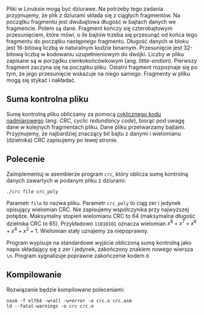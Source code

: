 Pliki w Linuksie mogą być dziurawe. Na potrzeby tego zadania przyjmujemy, że plik z dziurami składa się z ciągłych fragmentów. Na początku fragmentu jest dwubajtowa długość w bajtach danych we fragmencie. Potem są dane. Fragment kończy się czterobajtowym przesunięciem, które mówi, o ile bajtów trzeba się przesunąć od końca tego fragmentu do początku następnego fragmentu. Długość danych w bloku jest 16-bitową liczbą w naturalnym kodzie binarnym. Przesunięcie jest 32-bitową liczbą w kodowaniu uzupełnieniowym do dwójki. Liczby w pliku zapisane są w porządku cienkokońcówkowym (ang. _little-endian_). Pierwszy fragment zaczyna się na początku pliku. Ostatni fragment rozpoznaje się po tym, że jego przesunięcie wskazuje na niego samego. Fragmenty w pliku mogą się stykać i nakładać.

Suma kontrolna pliku
--------------------

Sumę kontrolną pliku obliczamy za pomocą [cyklicznego kodu nadmiarowego](https://pl.wikipedia.org/wiki/Cykliczny_kod_nadmiarowy) (ang. _CRC_, _cyclic redundancy code_), biorąc pod uwagę dane w kolejnych fragmentach pliku. Dane pliku przetwarzamy bajtami. Przyjmujemy, że najbardziej znaczący bit bajtu z danymi i wielomianu (dzielnika) CRC zapisujemy po lewej stronie.

Polecenie
---------

Zaimplementuj w asemblerze program `crc`, który oblicza sumę kontrolną danych zawartych w podanym pliku z dziurami:

    ./crc file crc_poly
    

Parametr `file` to nazwa pliku. Parametr `crc_poly` to ciąg zer i jedynek opisujący wielomian CRC. Nie zapisujemy współczynika przy najwyższej potędze. Maksymalny stopień wielomianu CRC to 64 (maksymalna długość dzielnika CRC to 65). Przykładowo `11010101` oznacza wielomian $x^8+x^7+x^6+x^4+x^2+1$. Wielomian stały uznajemy za niepoprawny.

Program wypisuje na standardowe wyjście obliczoną sumę kontrolną jako napis składający się z zer i jedynek, zakończony znakiem nowego wiersza `\n`. Program sygnalizuje poprawne zakończenie kodem `0`.

Kompilowanie
------------

Rozwiązanie będzie kompilowane poleceniami:

    nasm -f elf64 -w+all -w+error -o crc.o crc.asm
    ld --fatal-warnings -o crc crc.o
    
